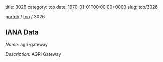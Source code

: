 title: 3026
category: tcp
date: 1970-01-01T00:00:00+0000
slug: tcp/3026

[portdb](/) / [tcp](/category/tcp.html) / 3026


## IANA Data

_Name:_ agri-gateway

_Description:_ AGRI Gateway

